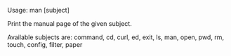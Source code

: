 Usage: man [subject]

Print the manual page of the given subject.

Available subjects are:
command, cd, curl, ed, exit, ls, man, open, pwd, rm, touch,
config, filter, paper

